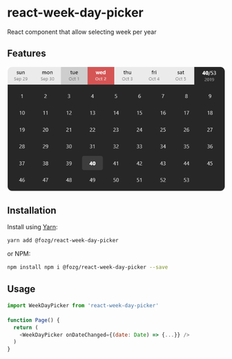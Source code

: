 # react-week-day-picker


React component that allow selecting week per year

## Features

<img src="https://raw.githubusercontent.com/fozg/react-week-day-picker/master/stories/react-week-day-picker.png "/>

## Installation

Install using [Yarn](https://yarnpkg.com):

```sh
yarn add @fozg/react-week-day-picker
```

or NPM:

```sh
npm install npm i @fozg/react-week-day-picker --save
```

## Usage
```js
import WeekDayPicker from 'react-week-day-picker'

function Page() {
  return (
    <WeekDayPicker onDateChanged={(date: Date) => {...}} />
  )
}
```